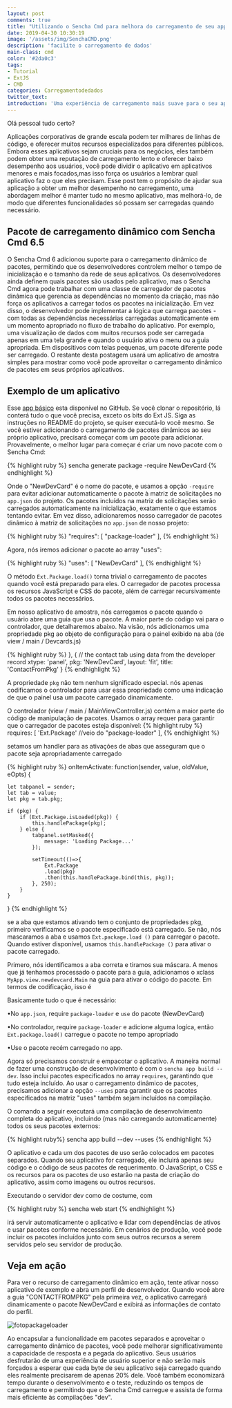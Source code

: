 ```yaml
---
layout: post
comments: true
title: "Utilizando o Sencha Cmd para melhora do carregamento de seu app"
date: 2019-04-30 10:30:19
image: '/assets/img/SenchaCMD.png'
description: 'facilite o carregamento de dados'
main-class: cmd
color: '#2da0c3'
tags: 
- Tutorial
- ExtJS
- CMD
categories: Carregamentodedados
twitter_text:
introduction: 'Uma experiência de carregamento mais suave para o seu aplicativo corporativo'
---
```


Olá pessoal tudo certo?

Aplicações corporativas de grande escala podem ter milhares de linhas de código, e oferecer muitos recursos especializados para diferentes públicos. Embora esses aplicativos sejam cruciais para os negócios, eles também podem obter uma reputação de carregamento lento e oferecer baixo desempenho aos usuários, você pode dividir o aplicativo em aplicativos menores e mais focados,mas isso força os usuários a lembrar qual aplicativo faz o que eles precisam. Esse post tem o propósito de ajudar sua aplicação a obter um melhor desempenho no carregamento, uma abordagem melhor é manter tudo no mesmo aplicativo, mas melhorá-lo, de modo que diferentes funcionalidades só possam ser carregadas quando necessário.

## Pacote de carregamento dinâmico com Sencha Cmd 6.5

O Sencha Cmd 6 adicionou suporte para o carregamento dinâmico de pacotes, permitindo que os desenvolvedores controlem melhor o tempo de inicialização e o tamanho da rede de seus aplicativos. Os desenvolvedores ainda definem quais pacotes são usados ​​pelo aplicativo, mas o Sencha Cmd agora pode trabalhar com uma classe de carregador de pacotes dinâmica que gerencia as dependências no momento da criação, mas não força os aplicativos a carregar todos os pacotes na inicialização. Em vez disso, o desenvolvedor pode implementar a lógica que carrega pacotes - com todas as dependências necessárias carregadas automaticamente em um momento apropriado no fluxo de trabalho do aplicativo. Por exemplo, uma visualização de dados com muitos recursos pode ser carregada apenas em uma tela grande e quando o usuário ativa o menu ou a guia apropriada. Em dispositivos com telas pequenas, um pacote diferente pode ser carregado. O restante desta postagem usará um aplicativo de amostra simples para mostrar como você pode aproveitar o carregamento dinâmico de pacotes em seus próprios aplicativos.

## Exemplo de um aplicativo 

Esse <a href= "https://github.com/adwankar/extjs-dynamic-package-loader" target="_blank">app básico</a> esta disponível no GitHub.
Se você clonar o repositório, lá conterá tudo o que você precisa, exceto os bits do Ext JS. Siga as instruções no README do projeto, se quiser executá-lo você mesmo. Se você estiver adicionando o carregamento de pacotes dinâmicos ao seu próprio aplicativo, precisará começar com um pacote para adicionar. Provavelmente, o melhor lugar para começar é criar um novo pacote com o Sencha Cmd:

{% highlight ruby %}
sencha generate package -require NewDevCard
{% endhighlight %}

Onde o "NewDevCard" é o nome do pacote, e usamos a opção `-require` para evitar adicionar automaticamente o pacote à matriz de solicitações no `app.json` do projeto. Os pacotes incluídos na matriz de solicitações serão carregados automaticamente na inicialização, exatamente o que estamos tentando evitar. Em vez disso, adicionaremos nosso carregador de pacotes dinâmico à matriz de solicitações no `app.json` de nosso projeto:

{% highlight ruby %}
"requires": [
    "package-loader"
],
{% endhighlight %}

Agora, nós iremos adicionar o pacote ao array "uses":

{% highlight ruby %}
"uses": [
    "NewDevCard"
],
{% endhighlight %}

O  método `Ext.Package.load()` torna trivial o carregamento de pacotes quando você está preparado para eles. O carregador de pacotes processa os recursos JavaScript e CSS do pacote, além de carregar recursivamente todos os pacotes necessários.

Em nosso aplicativo de amostra, nós carregamos o pacote quando o usuário abre uma guia que usa o pacote. A maior parte do código vai para o controlador, que detalharemos abaixo. Na visão, nós adicionamos uma propriedade pkg ao objeto de configuração para o painel exibido na aba (de view / main / Devcards.js)

{% highlight ruby %}
}, {
    // the contact tab using data from the developer record
    xtype: 'panel',
    pkg: 'NewDevCard',
    layout: 'fit',
    title: 'ContactFromPkg'
}
{% endhighlight %}

A propriedade `pkg` não tem nenhum significado especial. nós apenas codificamos o controlador para usar essa propriedade como uma indicação de que o painel usa um pacote carregado dinamicamente.

O controlador (view / main / MainViewController.js) contém a maior parte do código de manipulação de pacotes. Usamos o array requer para garantir que o carregador de pacotes esteja disponível:
{% highlight ruby %}
requires: [
    'Ext.Package'  //veio do "package-loader"
],
{% endhighlight %}

setamos um handler para as ativações de abas que asseguram que o pacote seja apropriadamente carregado

{% highlight ruby %}
onItemActivate: function(sender, value, oldValue, eOpts) {
 
    let tabpanel = sender;
    let tab = value;
    let pkg = tab.pkg;
 
    if (pkg) {
        if (Ext.Package.isLoaded(pkg)) {
            this.handlePackage(pkg);
        } else {
            tabpanel.setMasked({
                message: 'Loading Package...'
            });
 
            setTimeout(()=>{
                Ext.Package
                .load(pkg)
                .then(this.handlePackage.bind(this, pkg));
            }, 250);
        }
    }
}
{% endhighlight %}

se a aba que estamos ativando tem o conjunto de propriedades pkg, primeiro verificamos se o pacote especificado está carregado. Se não, nós mascaramos a aba e usamos `Ext.package.load ()` para carregar o pacote. Quando estiver disponível, usamos `this.handlePackage ()` para ativar o pacote carregado.

Primero, nós identificamos a aba correta e tiramos sua máscara. A menos que já tenhamos processado o pacote para a guia, adicionamos o xclass `MyApp.view.newdevcard.Main` na guia para ativar o código do pacote. Em termos de codificação, isso é 

Basicamente tudo o que é necessário:

•No `app.json`, require `package-loader` e `use` do pacote (NewDevCard)

•No controlador, require `package-loader` e adicione alguma logíca, então `Ext.package.load()` carregue o pacote no tempo apropriado

•Use o pacote recém carregado no app.

Agora só precisamos construir e empacotar o aplicativo. A maneira normal de fazer uma construção de desenvolvimento é com o `sencha app build --dev`. Isso inclui pacotes especificados no array `requires`, garantindo que tudo esteja incluído. Ao usar o carregamento dinâmico de pacotes, precisamos adicionar a opção `--uses` para garantir que os pacotes especificados na matriz "uses" também sejam incluídos na compilação.


O comando a seguir executará uma compilação de desenvolvimento completa do aplicativo, incluindo (mas não carregando automaticamente) todos os seus pacotes externos:

{% highlight ruby%}
sencha app build --dev --uses
{% endhighlight %}

O aplicativo e cada um dos pacotes de uso serão colocados em pacotes separados. Quando seu aplicativo for carregado, ele incluirá apenas seu código e o código de seus pacotes de requerimento. O JavaScript, o CSS e os recursos para os pacotes de uso estarão na pasta de criação do aplicativo, assim como imagens ou outros recursos.

Executando o servidor dev como de costume, com

{% highlight ruby %}
 sencha web start
{% endhighlight %}

irá servir automaticamente o aplicativo e lidar com dependências de ativos e usar pacotes conforme necessário. Em cenários de produção, você pode incluir os pacotes incluídos junto com seus outros recursos a serem servidos pelo seu servidor de produção.

## Veja em ação

Para ver o recurso de carregamento dinâmico em ação, tente ativar nosso aplicativo de exemplo e abra um perfil de desenvolvedor. Quando você abre a guia "CONTACTFROMPKG" pela primeira vez, o aplicativo carregará dinamicamente o pacote NewDevCard e exibirá as informações de contato do perfil.

![fotopackageloader](https://www.sencha.com/wp-content/uploads/2017/08/sencha-cmd-dynamic-package-loader-img1.png)

Ao encapsular a funcionalidade em pacotes separados e aproveitar o carregamento dinâmico de pacotes, você pode melhorar significativamente a capacidade de resposta e a pegada do aplicativo. Seus usuários desfrutarão de uma experiência de usuário superior e não serão mais forçados a esperar que cada byte de seu aplicativo seja carregado quando eles realmente precisarem de apenas 20% dele. Você também economizará tempo durante o desenvolvimento e o teste, reduzindo os tempos de carregamento e permitindo que o Sencha Cmd carregue e assista de forma mais eficiente às compilações "dev".